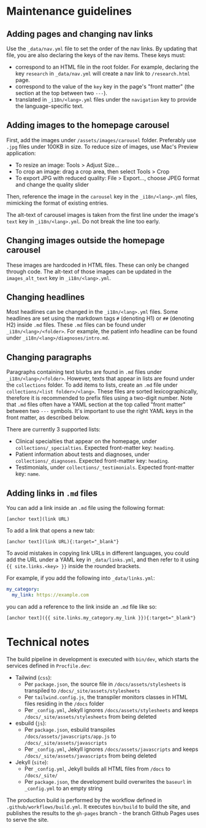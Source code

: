 # Maintenance guidelines

## Adding pages and changing nav links

Use the `_data/nav.yml` file to set the order of the nav links. 
By updating that file, you are also declaring the keys of the nav items.
These keys must:
- correspond to an HTML file in the root folder. For example, declaring the key `research` in `_data/nav.yml` will create a nav link to `/research.html` page.
- correspond to the value of the `key` key in the page's "front matter" (the section at the top between two `---`).
- translated in `_i18n/<lang>.yml` files under the `navigation` key to provide the language-specific text.

## Adding images to the homepage carousel

First, add the images under `/assets/images/carousel` folder. 
Preferably use `.jpg` files under 100KB in size. 
To reduce size of images, use Mac's Preview application:
- To resize an image: Tools > Adjust Size...
- To crop an image: drag a crop area, then select Tools > Crop
- To export JPG with reduced quality: File > Export..., choose JPEG format and change the quality slider

Then, reference the image in the `carousel` key in the `_i18n/<lang>.yml` files, mimicking the format of existing entries.

The alt-text of carousel images is taken from the first line under the image's `text` key in `_i18n/<lang>.yml`. 
Do not break the line too early.

## Changing images outside the homepage carousel

These images are hardcoded in HTML files. These can only be changed through code.
The alt-text of those images can be updated in the `images_alt_text` key in `_i18n/<lang>.yml`.

## Changing headlines 

Most headlines can be changed in the `_i18n/<lang>.yml` files.
Some headlines are set using the markdown tags `#` (denoting H1) or `##` (denoting H2) inside `.md` files. 
These `.md` files can be found under `_i18n/<lang>/<folder>`. 
For example, the patient info headline can be found under `_i18n/<lang>/diagnoses/intro.md`.

## Changing paragraphs

Paragraphs containing text blurbs are found in `.md` files under `_i18n/<lang>/<folder>`.
However, texts that appear in lists are found under the `collections` folder.
To add items to lists, create an `.md` file under `collections/<list folder>/<lang>`.
These files are sorted lexicographically, therefore it is recommended to prefix files using a two-digit number.
Note that `.md` files often have a YAML section at the top called "front matter" between two `---` symbols.
It's important to use the right YAML keys in the front matter, as described below.

There are currently 3 supported lists:
- Clinical specialties that appear on the homepage, under `collections/_specialties`. Expected front-matter key: `heading`.
- Patient information about tests and diagnoses, under `collections/_diagnoses`. Expected front-matter key: `heading`.
- Testimonials, under `collections/_testimonials`. Expected front-matter key: `name`.

## Adding links in `.md` files

You can add a link inside an `.md` file using the following format:
```
[anchor text](link URL)
```

To add a link that opens a new tab:
```
[anchor text](link URL){:target="_blank"}
```

To avoid mistakes in copying link URLs in different languages, you could add the URL under a YAML key in 
`_data/links.yml`, and then refer to it using `{{ site.links.<key> }}` inside the rounded brackets.

For example, if you add the following into `_data/links.yml`:
```yaml
my_category:
  my_link: https://example.com
```

you can add a reference to the link inside an `.md` file like so:
```
[anchor text]({{ site.links.my_category.my_link }}){:target="_blank"}
```

# Technical notes

The build pipeline in development is executed with `bin/dev`, which starts the services defined in `Procfile.dev`:
- Tailwind (`css`):
  - Per `package.json`, the source file in `/docs/assets/stylesheets` is transpiled to `/docs/_site/assets/stylesheets`
  - Per `tailwind.config.js`, the transpiler monitors classes in HTML files residing in the `/docs` folder
  - Per `_config.yml`, Jekyll ignores `/docs/assets/stylesheets` and keeps `/docs/_site/assets/stylesheets` from being deleted 
- esbuild (`js`):
  - Per `package.json`, esbuild transpiles `/docs/assets/javascripts/app.js` to `/docs/_site/assets/javascripts`
  - Per `_config.yml`, Jekyll ignores `/docs/assets/javascripts` and keeps `/docs/_site/assets/javascripts` from being deleted
- Jekyll (`site`):
  - Per `_config.yml`, Jekyll builds all HTML files from `/docs` to `/docs/_site/` 
  - Per `package.json`, the development build overwrites the `baseurl` in `_config.yml` to an empty string

The production build is performed by the workflow defined in `.github/workflows/build.yml`.
It executes `bin/build` to build the site, and publishes the results to the `gh-pages` branch - 
the branch Github Pages uses to serve the site.